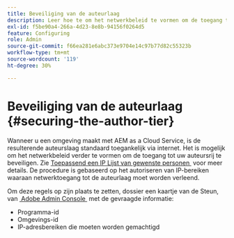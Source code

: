 ```yaml
---
title: Beveiliging van de auteurlaag
description: Leer hoe te om het netwerkbeleid te vormen om de toegang tot uw auteursrij te beveiligen.
exl-id: f5be90a4-266a-4d23-8e8b-94156f0264d5
feature: Configuring
role: Admin
source-git-commit: f66ea281e6abc373e9704e14c97b77d82c55323b
workflow-type: tm+mt
source-wordcount: '119'
ht-degree: 30%

---
```


# Beveiliging van de auteurlaag {#securing-the-author-tier}

Wanneer u een omgeving maakt met AEM as a Cloud Service, is de resulterende auteurslaag standaard toegankelijk via internet. Het is mogelijk om het netwerkbeleid verder te vormen om de toegang tot uw auteursrij te beveiligen. Zie [&#x200B; Toepassend een IP Lijst van gewenste personen &#x200B;](https://experienceleague.adobe.com/docs/experience-manager-cloud-service/content/implementing/using-cloud-manager/ip-allow-lists/apply-allow-list.html?lang=nl-NL) voor meer details. De procedure is gebaseerd op het autoriseren van IP-bereiken waaraan netwerktoegang tot de auteurlaag moet worden verleend.

Om deze regels op zijn plaats te zetten, dossier een kaartje van de Steun, van [&#x200B; Adobe Admin Console &#x200B;](https://adminconsole.adobe.com/) met de gevraagde informatie:

* Programma-id
* Omgevings-id
* IP-adresbereiken die moeten worden gemachtigd


